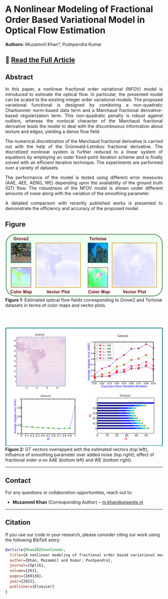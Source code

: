 # A Nonlinear Modeling of Fractional Order Based Variational Model in Optical Flow Estimation

**Authors:** Muzammil Khan\*, Pushpendra Kumar  

## 📄 [Read the Full Article](https://www.sciencedirect.com/science/article/pii/S0030402622004958)

## Abstract  
<p align="justify">
In this paper, a nonlinear fractional order variational (NFOV) model is introduced to estimate  
the optical flow. In particular, the presented model can be scaled to the existing integer  
order variational models. The proposed variational functional is designed by combining a  
non-quadratic Charbonnier norm-based data term and a Marchaud fractional derivative-based  
regularization term. This non-quadratic penalty is robust against outliers, whereas the nonlocal  
character of the Marchaud fractional derivative leads the model to deal with the discontinuous  
information about texture and edges, yielding a dense flow field.
</p>
<p align="justify">
The numerical discretization of the Marchaud fractional derivative is carried out with the help of  
the Grünwald–Letnikov fractional derivative. The discretized nonlinear system is further reduced  
to a linear system of equations by employing an outer fixed-point iteration scheme and is finally  
solved with an efficient iterative technique. The experiments are performed over a variety of datasets.  
</p>
<p align="justify">
The performance of the model is tested using different error measures (AAE, AEE, AENG, WE)  
depending upon the availability of the ground truth (GT) flow. The robustness of the NFOV model  
is shown under different amounts of noise along with the variation of the smoothing parameter.  
</p>
<p align="justify">
A detailed comparison with recently published works is presented to demonstrate the efficiency  
and accuracy of the proposed model.
</p>

## Figure  
![Figure 1](figures/fig01.png)
**Figure 1:** Estimated optical flow fields corresponding to Grove2 and Tortoise datasets in terms of color maps and vector plots.

<br><br>

![Figure 2](figures/fig02.png)
**Figure 2:** GT vectors overlapped with the estimated vectors (top left); influence of smoothing parameter over added noise (top right); effect of fractional order $\alpha$ on AAE (bottom left) and WE (bottom right).

---

## Contact
For any questions or collaboration opportunities, reach out to:
- **Muzammil Khan** (Corresponding Author) – [m.khan@utwente.nl](mailto:m.khan@utwente.nl)

---

## Citation

If you use our code in your research, please consider citing our work using the following BibTeX entry:

```bibtex
@article{khan2022nonlinear,
  title={A nonlinear modeling of fractional order based variational model in optical flow estimation},
  author={Khan, Muzammil and Kumar, Pushpendra},
  journal={Optik},
  volume={261},
  pages={169136},
  year={2022},
  publisher={Elsevier}
}



